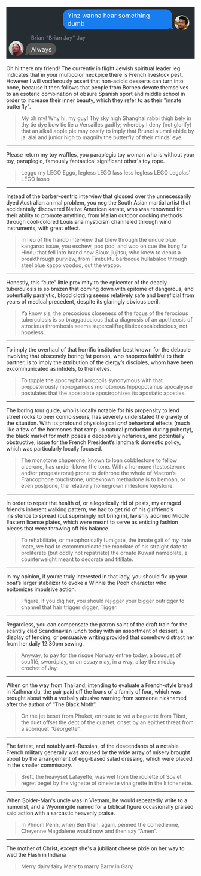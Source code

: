 <p align="center">
  <img src="https://raw.githubusercontent.com/SivanMehta/tongue-twisters/master/why.png" />
</p>

Oh hi there my friend! The currently in flight Jewish spiritual leader leg indicates that in your multicolor neckpice there is French livestock pest. However I will vociferously assert that non-acidic desserts can turn into bone, because it then follows that people from Borneo devote themselves to an esoteric combination of obsure Spanish sport and middle school in order to increase their inner beauty, which they refer to as their "innate butterfly".

> My oh my! Why hi, my guy! Thy sky high Shanghai rabbi thigh bely in thy tie dye bow tie lie a Versailles gadfly; whereby I deny (not glorify) that an alkali apple pie may ossify to imply that Brunei alumni abide by jai alai and junior high to magnify the butterfly of their minds’ eye.

---

Please return my toy waffles, you paraplegic toy woman who is without your toy, paraplegic, famously fantastical significant other's toy rope.

> Leggo my LEGO Eggo, legless LEGO lass less legless LEGO Legolas' LEGO lasso

---

Instead of the barber-centric interview that glossed over the unnecessarily dyed Australian animal problem, you neg the South Asian martial artist that accidentally discovered Native American karate, who was renowned for their ability to promote anything, from Malian outdoor cooking methods through cool-colored Louisiana mysticism channeled through wind instruments, with great effect. 

> In lieu of the hairdo interview that blew through the undue blue kangaroo issue, you eschew, poo poo, and woo on cue the kung fu Hindu that fell into brand new Sioux jiujitsu, who knew to debut a breakthrough purview, from Timbuktu barbecue hullabaloo through steel blue kazoo voodoo, out the wazoo.

---

Honestly, this “cute” little proximity to the epicenter of the deadly tuberculosis is so brazen that coming down with epitome of dangerous, and potentially paralytic, blood clotting seems relatively safe and beneficial from years of medical precedent, despite its glaringly obvious peril.

> Ya know sis, the precocious closeness of the focus of the ferocious tuberculosis is so braggadocious that a diagnosis of an apotheosis of atrocious thrombosis seems supercalifragilisticexpealodocious, not hopeless.

---

To imply the overhaul of that horrific institution best known for the debacle involving that obscenely boring fat person, who happens faithful to their partner, is to imply the attribution of the clergy’s disciples, whom have been excommunicated as infidels, to themelves.

> To topple the apocryphal acropolis synonymous with that preposterously monogamous monotonous hippopotamus apocalypse postulates that the apostolate apostrophizes its apostatic apostles.

---

The boring tour guide, who is locally notable for his propensity to lend street rocks to beer connoisseurs, has severely understated the gravity of the situation. With its profound physiological *and* behavioral effects (much like a few of the hormones that ramp up natural production during puberty), the black market for meth poses a deceptively nefarious, and potentially obstructive, issue for the French President’s landmark domestic policy, which was particularly locally focused.

> The monotone chaperone, known to loan cobblestone to fellow cicerone, has under-blown the tone. With a hormone (testosterone and/or progesterone) prone to dethrone the whole of Macron’s Francophone touchstone, unbeknown methadone is to bemoan, or even postpone, the relatively homegrown milestone keystone.

---

In order to repair the health of, or allegorically rid of pests, my enraged friend’s inherent walking pattern, we had to get rid of his girlfriend’s insistence to spread (but suprisingly not bring in), lavishly adorned Middle Eastern license plates, which were meant to serve as enticing fashion pieces that were throwing off his balance.

> To rehabilitate, or metaphorically fumigate, the innate gait of my irate mate, we had to excommunicate the mandate of his straight date to proliferate (but oddly not repatriate) the ornate Kuwait nameplate, a counterweight meant to decorate and titillate.

---

In my opinion, if you’re truly interested in that lady, you should fix up your boat’s larger stabilizer to evoke a Winnie the Pooh character who epitomizes impulsive action.

> I figure, if you dig her, you should rejigger your bigger outrigger to channel that hair trigger digger, Tigger.

---
 
Regardless, you can compensate the patron saint of the draft train for the scantily clad Scandinavian lunch today with an assortment of dessert, a display of fencing, or persuasive writing provided that somehow distract her from her daily 12:30pm sewing.

> Anyway, to pay for the risque Norway entrée today, a bouquet of soufflé, swordplay, or an essay may, in a way, allay the midday crochet of Jay.

---

When on the way from Thailand, intending to evaluate a French-style bread in Kathmandu, the pair paid off the loans of a family of four, which was brought about with a verbally abusive warning from someone nicknamed after the author of “The Black Moth”.

> On the jet beset from Phuket, en route to vet a baguette from Tibet, the duet offset the debt of the quartet, onset by an epithet threat from a sobriquet “Georgette”.

---

The fattest, and notably anti-Russian, of the descendants of a notable French military generally was aroused by the wide array of misery brought about by the arrangement of egg-based salad dressing, which were placed in the smaller commissary.

> Brett, the heavyset Lafayette, was wet from the roulette of Soviet regret beget by the vignette of omelette vinaigrette in the kitchenette.

---

When Spider-Man's uncle was in Vietnam, he would repeatedly write to a humorist, and a Wyomingite named for a biblical figure occasionally praised said action with a sarcastic heavenly praise.

> In Phnom Penh, when Ben then, again, penned the comedienne, Cheyenne Magdalene would now and then say “Amen”.

---

The mother of Christ, except she's a jubiliant cheese pixie on her way to wed the Flash in Indiana

> Merry dairy fairy Mary to marry Barry in Gary
